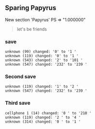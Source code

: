 ## Sparing Papyrus ##

New section 'Papyrus'
PS => "1.000000"

> let's be friends

### save ###
```
unknown (99) changed: '0' to '1 '
unknown (119) changed: '0' to '1 '
unknown (543) changed: '2' to '101 '
unknown (547) changed: '232' to '239 '
```
### Second save ###
```
unknown (119) changed: '1' to '2 '
unknown (547) changed: '232' to '239 '
```
### Third save ###
```
cellphone 1 (14) changed: '0 ' to '210 '
unknown (119) changed: '2 ' to '4 '
unknown (314) changed: '0 ' to '1 '
```
